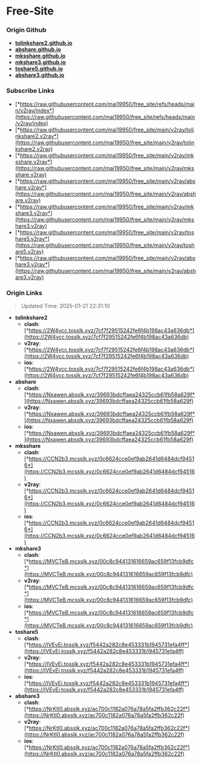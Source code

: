 # Free-Site

### Origin Github

- [**tolinkshare2.github.io**](https://github.com/tolinkshare2/tolinkshare2.github.io)
- [**abshare.github.io**](https://github.com/abshare/abshare.github.io)
- [**mksshare.github.io**](https://github.com/mksshare/mksshare.github.io)
- [**mkshare3.github.io**](https://github.com/mkshare3/mkshare3.github.io)
- [**toshare5.github.io**](https://github.com/toshare5/toshare5.github.io)
- [**abshare3.github.io**](https://github.com/abshare3/abshare3.github.io)

### Subscribe Links

- [*https://raw.githubusercontent.com/mai19950/free_site/refs/heads/main/v2ray/index*](https://raw.githubusercontent.com/mai19950/free_site/refs/heads/main/v2ray/index)
- [*https://raw.githubusercontent.com/mai19950/free_site/main/v2ray/tolinkshare2.v2ray*](https://raw.githubusercontent.com/mai19950/free_site/main/v2ray/tolinkshare2.v2ray)
- [*https://raw.githubusercontent.com/mai19950/free_site/main/v2ray/mksshare.v2ray*](https://raw.githubusercontent.com/mai19950/free_site/main/v2ray/mksshare.v2ray)
- [*https://raw.githubusercontent.com/mai19950/free_site/main/v2ray/abshare.v2ray*](https://raw.githubusercontent.com/mai19950/free_site/main/v2ray/abshare.v2ray)
- [*https://raw.githubusercontent.com/mai19950/free_site/main/v2ray/mkshare3.v2ray*](https://raw.githubusercontent.com/mai19950/free_site/main/v2ray/mkshare3.v2ray)
- [*https://raw.githubusercontent.com/mai19950/free_site/main/v2ray/toshare5.v2ray*](https://raw.githubusercontent.com/mai19950/free_site/main/v2ray/toshare5.v2ray)
- [*https://raw.githubusercontent.com/mai19950/free_site/main/v2ray/abshare3.v2ray*](https://raw.githubusercontent.com/mai19950/free_site/main/v2ray/abshare3.v2ray)

### Origin Links

> Updated Time: 2025-01-21 22:31:10

- **tolinkshare2**
  - **clash**: [*https://2W4vcc.tosslk.xyz/7cf7f29515242fe6f4b198ac43a636db*](https://2W4vcc.tosslk.xyz/7cf7f29515242fe6f4b198ac43a636db)
  - **v2ray**: [*https://2W4vcc.tosslk.xyz/7cf7f29515242fe6f4b198ac43a636db*](https://2W4vcc.tosslk.xyz/7cf7f29515242fe6f4b198ac43a636db)
  - **ios**: [*https://2W4vcc.tosslk.xyz/7cf7f29515242fe6f4b198ac43a636db*](https://2W4vcc.tosslk.xyz/7cf7f29515242fe6f4b198ac43a636db)
- **abshare**
  - **clash**: [*https://Nxawen.absslk.xyz/39693bdcffaea24325ccb61fb58a629f*](https://Nxawen.absslk.xyz/39693bdcffaea24325ccb61fb58a629f)
  - **v2ray**: [*https://Nxawen.absslk.xyz/39693bdcffaea24325ccb61fb58a629f*](https://Nxawen.absslk.xyz/39693bdcffaea24325ccb61fb58a629f)
  - **ios**: [*https://Nxawen.absslk.xyz/39693bdcffaea24325ccb61fb58a629f*](https://Nxawen.absslk.xyz/39693bdcffaea24325ccb61fb58a629f)
- **mksshare**
  - **clash**: [*https://CCN2b3.mcsslk.xyz/0c6624cce0ef9ab2641d6484dcf94516*](https://CCN2b3.mcsslk.xyz/0c6624cce0ef9ab2641d6484dcf94516)
  - **v2ray**: [*https://CCN2b3.mcsslk.xyz/0c6624cce0ef9ab2641d6484dcf94516*](https://CCN2b3.mcsslk.xyz/0c6624cce0ef9ab2641d6484dcf94516)
  - **ios**: [*https://CCN2b3.mcsslk.xyz/0c6624cce0ef9ab2641d6484dcf94516*](https://CCN2b3.mcsslk.xyz/0c6624cce0ef9ab2641d6484dcf94516)
- **mkshare3**
  - **clash**: [*https://MVCTeB.mcsslk.xyz/00c8c944131616659ac659f13fcb9dfc*](https://MVCTeB.mcsslk.xyz/00c8c944131616659ac659f13fcb9dfc)
  - **v2ray**: [*https://MVCTeB.mcsslk.xyz/00c8c944131616659ac659f13fcb9dfc*](https://MVCTeB.mcsslk.xyz/00c8c944131616659ac659f13fcb9dfc)
  - **ios**: [*https://MVCTeB.mcsslk.xyz/00c8c944131616659ac659f13fcb9dfc*](https://MVCTeB.mcsslk.xyz/00c8c944131616659ac659f13fcb9dfc)
- **toshare5**
  - **clash**: [*https://IVEvEi.tosslk.xyz/f5442a282c8e453331b1945731efa4ff*](https://IVEvEi.tosslk.xyz/f5442a282c8e453331b1945731efa4ff)
  - **v2ray**: [*https://IVEvEi.tosslk.xyz/f5442a282c8e453331b1945731efa4ff*](https://IVEvEi.tosslk.xyz/f5442a282c8e453331b1945731efa4ff)
  - **ios**: [*https://IVEvEi.tosslk.xyz/f5442a282c8e453331b1945731efa4ff*](https://IVEvEi.tosslk.xyz/f5442a282c8e453331b1945731efa4ff)
- **abshare3**
  - **clash**: [*https://NrKtl0.absslk.xyz/ac700c1182a076a78a5fa2ffb362c22f*](https://NrKtl0.absslk.xyz/ac700c1182a076a78a5fa2ffb362c22f)
  - **v2ray**: [*https://NrKtl0.absslk.xyz/ac700c1182a076a78a5fa2ffb362c22f*](https://NrKtl0.absslk.xyz/ac700c1182a076a78a5fa2ffb362c22f)
  - **ios**: [*https://NrKtl0.absslk.xyz/ac700c1182a076a78a5fa2ffb362c22f*](https://NrKtl0.absslk.xyz/ac700c1182a076a78a5fa2ffb362c22f)
